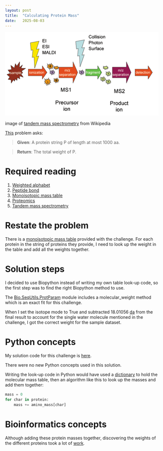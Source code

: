 ```yaml
---
layout: post
title:  "Calculating Protein Mass"
date:   2025-08-03
---
```

![tandem_mass_spectrometry.png](../assets/tandem_mass_spectrometry.png)

image of [tandem mass spectrometry](https://en.wikipedia.org/wiki/Tandem_mass_spectrometry) from Wikipedia

[This](https://rosalind.info/problems/prtm/) problem asks:

> **Given**: A protein string P of length at most 1000 aa.

> **Return**: The total weight of P.

<!--Break-->

# Required reading
1. [Weighted alphabet](https://rosalind.info/glossary/weighted-alphabet/)
2. [Peptide bond](https://en.wikipedia.org/wiki/Peptide_bond)
3. [Monoisotopic mass table](https://rosalind.info/glossary/monoisotopic-mass-table/)
4. [Proteomics](https://en.wikipedia.org/wiki/Proteomics)
5. [Tandem mass spectrometry](https://en.wikipedia.org/wiki/Tandem_mass_spectrometry)

# Restate the problem
There is a [monoisotopic mass table](https://rosalind.info/glossary/monoisotopic-mass-table/) provided with the challenge.
For each protein in the string of proteins they provide, I need to look up the weight in the table and add all the weights together.

# Solution steps
I decided to use Biopython instead of writing my own table look-up code, so the first step was to find the right Biopython method to use.

The [Bio.SeqUtils.ProtParam](https://biopython.org/docs/1.75/api/Bio.SeqUtils.ProtParam.html) module includes a molecular_weight method which is an exact fit for this challenge.

When I set the isotope mode to True and subtracted 18.01056 [da](https://rosalind.info/glossary/dalton/) from the final result to account for the single water molecule mentioned in the challenge, I got the correct weight for the sample dataset.

# Python concepts
My solution code for this challenge is [here](https://github.com/rmbryan71/rosalind/blob/main/solution-code/prtm.py).

There were no new Python concepts used in this solution.

Writing the look-up code in Python would have used a [dictionary](https://docs.python.org/3.13/tutorial/datastructures.html#dictionaries) to hold the molecular mass table, then an algorithm like this to look up the masses and add them together:
```python
mass = 0
for char in protein:
    mass += amino_mass[char]
```

# Bioinformatics concepts
Although adding these protein masses together, discovering the weights of the different proteins took a lot of [work](https://en.wikipedia.org/wiki/Proteomics).


